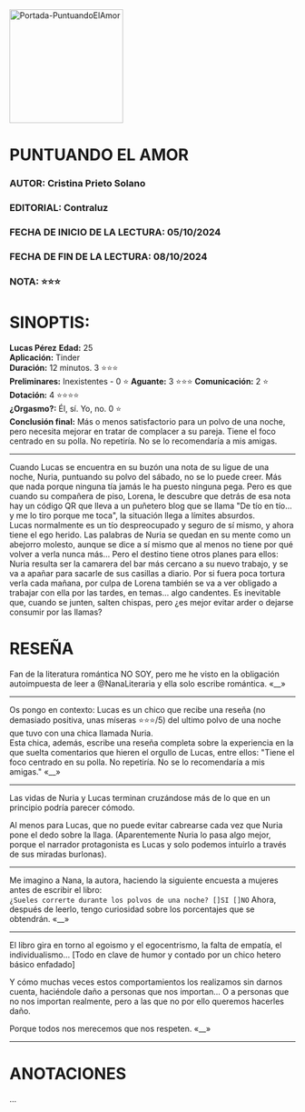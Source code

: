 <image src="./Portadas/Portada-PuntuandoElAmor.jpeg" alt="Portada-PuntuandoElAmor" width="200">

# PUNTUANDO EL AMOR

### AUTOR: Cristina Prieto Solano
### EDITORIAL: Contraluz
### FECHA DE INICIO DE LA LECTURA: 05/10/2024
### FECHA DE FIN DE LA LECTURA: 08/10/2024
### NOTA: ⭐⭐⭐


# SINOPTIS: 

**Lucas Pérez** 
**Edad:** 25  
**Aplicación:** Tinder  
**Duración:** 12 minutos. 3 ⭐⭐⭐  
**Preliminares:** Inexistentes - 0 ⭐
**Aguante:** 3 ⭐⭐⭐ 
**Comunicación:** 2 ⭐  
**Dotación:** 4 ⭐⭐⭐⭐  
**¿Orgasmo?:** Él, sí. Yo, no. 0 ⭐  
**Conclusión final:** Más o menos satisfactorio para un polvo de una noche, pero necesita mejorar en tratar de complacer a su pareja. Tiene el foco centrado en su polla. No repetiría. No se lo recomendaría a mis amigas.

---

Cuando Lucas se encuentra en su buzón una nota de su ligue de una noche, Nuria, puntuando su polvo del sábado, no se lo puede creer. Más que nada porque ninguna tía jamás le ha puesto ninguna pega. Pero es que cuando su compañera de piso, Lorena, le descubre que detrás de esa nota hay un código QR que lleva a un puñetero blog que se llama "De tío en tío... y me lo tiro porque me toca", la situación llega a límites absurdos.  
Lucas normalmente es un tío despreocupado y seguro de sí mismo, y ahora tiene el ego herido. Las palabras de Nuria se quedan en su mente como un abejorro molesto, aunque se dice a sí mismo que al menos no tiene por qué volver a verla nunca más... Pero el destino tiene otros planes para ellos: Nuria resulta ser la camarera del bar más cercano a su nuevo trabajo, y se va a apañar para sacarle de sus casillas a diario. Por si fuera poca tortura verla cada mañana, por culpa de Lorena también se va a ver obligado a trabajar con ella por las tardes, en temas... algo candentes. Es inevitable que, cuando se junten, salten chispas, pero ¿es mejor evitar arder o dejarse consumir por las llamas?

# RESEÑA

Fan de la literatura romántica NO SOY, pero me he visto en la obligación autoimpuesta de leer a @NanaLiteraria y ella solo escribe romántica. «__»

---

Os pongo en contexto: Lucas es un chico que recibe una reseña (no demasiado positiva, unas míseras ⭐⭐⭐/5) del ultimo polvo de una noche que tuvo con una chica llamada Nuria.  
Esta chica, además, escribe una reseña completa sobre la experiencia en la que suelta comentarios que hieren el orgullo de Lucas, entre ellos: "Tiene el foco centrado en su polla. No repetiría. No se lo recomendaría a mis amigas." «__»

--- 

Las vidas de Nuria y Lucas terminan cruzándose más de lo que en un principio podría parecer cómodo. 

Al menos para Lucas, que no puede evitar cabrearse cada vez que Nuria pone el dedo sobre la llaga. (Aparentemente Nuria lo pasa algo mejor, porque el narrador protagonista es Lucas y solo podemos intuirlo a través de sus miradas burlonas).

---

Me imagino a Nana, la autora, haciendo la siguiente encuesta a mujeres antes de escribir el libro:  
```¿Sueles correrte durante los polvos de una noche? []SI []NO``` 
Ahora, después de leerlo, tengo curiosidad sobre los porcentajes que se obtendrán. «__»

---

El libro gira en torno al egoismo y el egocentrismo, la falta de empatía, el individualismo... [Todo en clave de humor y contado por un chico hetero básico enfadado]

Y cómo muchas veces estos comportamientos los realizamos sin darnos cuenta, haciéndole daño a personas que nos importan... O a personas que no nos importan realmente, pero a las que no por ello queremos hacerles daño. 

Porque todos nos merecemos que nos respeten. «__»

---

# ANOTACIONES

...
